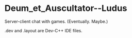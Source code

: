 # Deum_et_Auscultator--Ludus
Server-client chat with games. (Eventually. Maybe.)

.dev and .layout are Dev-C++ IDE files.

